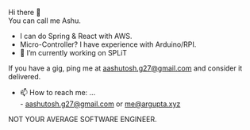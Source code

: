 Hi there 👋<br />
You can call me Ashu.<br />

- I can do Spring & React with AWS.<br />
- Micro-Controller? I have experience with Arduino/RPI.<br />
- 🔭 I’m currently working on SPLiT

If you have a gig, ping me at aashutosh.g27@gmail.com and consider it delivered.<br />

- 📫 How to reach me: ...<br />
      - aashutosh.g27@gmail.com or me@argupta.xyz<br />

NOT YOUR AVERAGE SOFTWARE ENGINEER.
<!--
**sir-argupta/sir-argupta** is a ✨ _special_ ✨ repository because its `README.md` (this file) appears on your GitHub profile.

Here are some ideas to get you started:

- 🔭 I’m currently working on ...
- 🌱 I’m currently learning ...
- 👯 I’m looking to collaborate on ...
- 🤔 I’m looking for help with ...
- 💬 Ask me about ...
- 📫 How to reach me: ...
- 😄 Pronouns: ...
- ⚡ Fun fact: ...
-->
